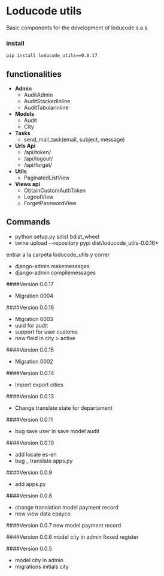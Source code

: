 # Loducode utils

Basic components for the development of loducode s.a.s.

### install

`pip install loducode_utils==0.0.17`

## functionalities

- **Admin**
    - AuditAdmin
    - AuditStackedInline
    - AuditTabularInline
- **Models**
    - Audit
    - City  
- **Tasks**
    - send_mail_task(email, subject, message)
- **Urls Api**
    - /api/token/
    - /api/logout/
    - /api/forget/
- **Utils**
    - PaginatedListView
- **Views api**
    - ObtainCustomAuthToken
    - LogoutView
    - ForgetPasswordView

## Commands

- python setup.py sdist bdist_wheel
- twine upload --repository pypi dist/loducode_utils-0.0.16*

entrar a la carpeta loducode_utils y correr
- django-admin makemessages
- django-admin compilemessages

####Version 0.0.17
- Migration 0004

####Version 0.0.16
- Migration 0003
- uuid for audit
- support for user customs
- new field in city > active

####Version 0.0.15
- Migration 0002

####Version 0.0.14
- Import export cities

####Version 0.0.13
- Change translate state for departament

####Version 0.0.11
- bug save user in save model audit

####Version 0.0.10
- add locale es-en
- bug _ translate apps.py

####Version 0.0.9
- add apps.py

####Version 0.0.8
- change translation model payment record
- new view data epayco

####Version 0.0.7
new model payment record

####Version 0.0.6
model city in admin fixxed register

####Version 0.0.5

- model city in admin
- migrations initials city
